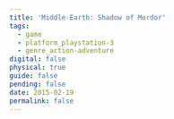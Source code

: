 ```yaml
---
title: 'Middle-Earth: Shadow of Mordor'
tags:
  - game
  - platform_playstation-3
  - genre_action-adventure
digital: false
physical: true
guide: false
pending: false
date: 2015-02-19
permalink: false
---
```

